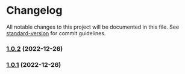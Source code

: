 # Changelog

All notable changes to this project will be documented in this file. See [standard-version](https://github.com/conventional-changelog/standard-version) for commit guidelines.

### [1.0.2](https://github.com/nexisltd/Door-with-face-detection/compare/v1.0.1...v1.0.2) (2022-12-26)

### [1.0.1](https://github.com/nexisltd/Door-with-face-detection/compare/v1.0.0...v1.0.1) (2022-12-26)
